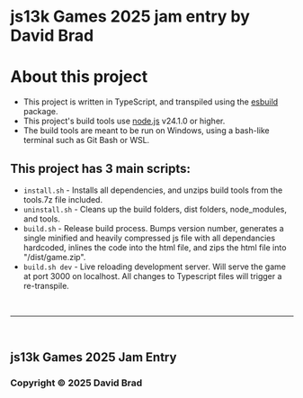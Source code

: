 # js13k Games 2025 jam entry by David Brad

# About this project
- This project is written in TypeScript, and transpiled using the [esbuild](https://esbuild.github.io/) package.
- This project's build tools use [node.js](https://nodejs.org/en/download/) v24.1.0 or higher.
- The build tools are meant to be run on Windows, using a bash-like terminal such as Git Bash or WSL.

## This project has 3 main scripts:
- ```install.sh``` - Installs all dependencies, and unzips build tools from the tools.7z file included.
- ```uninstall.sh``` - Cleans up the build folders, dist folders, node_modules, and tools.
- ```build.sh``` - Release build process. Bumps version number, generates a single minified and heavily compressed js file with all dependancies hardcoded, inlines the code into the html file, and zips the html file into "/dist/game.zip".
- ```build.sh dev``` - Live reloading development server. Will serve the game at port 3000 on localhost. All changes to Typescript files will trigger a re-transpile.

<br />
<hr />
<br />

## js13k Games 2025 Jam Entry
### Copyright © 2025 David Brad
<br />